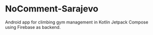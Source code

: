 # NoComment-Sarajevo
Android app for climbing gym management in Kotlin Jetpack Compose using Firebase as backend.
